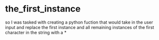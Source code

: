 # the_first_instance
so I was tasked with creating a python fuction that would take in the user input and replace the 
first instance and all remaining instances of the first character in the string with a *
